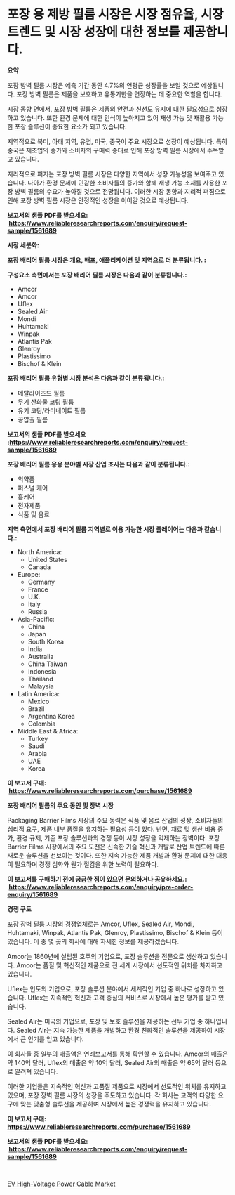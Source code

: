 <p><h1>포장 용 제방 필름 시장은 시장 점유율, 시장 트렌드 및 시장 성장에 대한 정보를 제공합니다.</h1></p><p><strong>요약</strong></p>
<p><p>포장 방벽 필름 시장은 예측 기간 동안 4.7%의 연평균 성장률을 보일 것으로 예상됩니다. 포장 방벽 필름은 제품을 보호하고 유통기한을 연장하는 데 중요한 역할을 합니다.</p><p>시장 동향 면에서, 포장 방벽 필름은 제품의 안전과 신선도 유지에 대한 필요성으로 성장하고 있습니다. 또한 환경 문제에 대한 인식이 높아지고 있어 재생 가능 및 재활용 가능한 포장 솔루션이 중요한 요소가 되고 있습니다.</p><p>지역적으로 북미, 아태 지역, 유럽, 미국, 중국이 주요 시장으로 성장이 예상됩니다. 특히 중국은 제조업의 증가와 소비자의 구매력 증대로 인해 포장 방벽 필름 시장에서 주목받고 있습니다.</p><p>지리적으로 퍼지는 포장 방벽 필름 시장은 다양한 지역에서 성장 가능성을 보여주고 있습니다. 나아가 환경 문제에 민감한 소비자들의 증가와 함께 재생 가능 소재를 사용한 포장 방벽 필름의 수요가 높아질 것으로 전망됩니다. 이러한 시장 동향과 지리적 퍼짐으로 인해 포장 방벽 필름 시장은 안정적인 성장을 이어갈 것으로 예상됩니다.</p></p>
<p><strong>보고서의 샘플 PDF를 받으세요: &nbsp;<a href="https://www.reliableresearchreports.com/enquiry/request-sample/1561689">https://www.reliableresearchreports.com/enquiry/request-sample/1561689</a></strong></p>
<p><strong>시장 세분화:</strong></p>
<p><strong> 포장 배리어 필름 시장은 개요, 배포, 애플리케이션 및 지역으로 더 분류됩니다. :</strong></p>
<p><strong>구성요소 측면에서는 포장 배리어 필름 시장은 다음과 같이 분류됩니다.:</strong></p>
<p><ul><li>Amcor</li><li>Amcor</li><li>Uflex</li><li>Sealed Air</li><li>Mondi</li><li>Huhtamaki</li><li>Winpak</li><li>Atlantis Pak</li><li>Glenroy</li><li>Plastissimo</li><li>Bischof & Klein</li></ul></p>
<p><strong> 포장 배리어 필름 유형별 시장 분석은 다음과 같이 분류됩니다.:</strong></p>
<p><ul><li>메탈라이즈드 필름</li><li>무기 산화물 코팅 필름</li><li>유기 코팅/라미네이트 필름</li><li>공압출 필름</li></ul></p>
<p><strong>보고서의 샘플 PDF를 받으세요 :<a href="https://www.reliableresearchreports.com/enquiry/request-sample/1561689">https://www.reliableresearchreports.com/enquiry/request-sample/1561689</a></strong></p>
<p><strong> 포장 배리어 필름 응용 분야별 시장 산업 조사는 다음과 같이 분류됩니다.:</strong></p>
<p><ul><li>의약품</li><li>퍼스널 케어</li><li>홈케어</li><li>전자제품</li><li>식품 및 음료</li></ul></p>
<p><strong>지역 측면에서 포장 배리어 필름 지역별로 이용 가능한 시장 플레이어는 다음과 같습니다.:</strong></p>
<p><ul>
    <li>
        North America:
        <ul>
            <li>United States</li>
            <li>Canada</li>
        </ul>
    </li>
    <li>
        Europe:
        <ul>
            <li>Germany</li>
            <li>France</li>
            <li>U.K.</li>
            <li>Italy</li>
            <li>Russia</li>
        </ul>
    </li>
    <li>
        Asia-Pacific:
        <ul>
            <li>China</li>
            <li>Japan</li>
            <li>South Korea</li>
            <li>India</li>
            <li>Australia</li>
            <li>China Taiwan</li>
            <li>Indonesia</li>
            <li>Thailand</li>
            <li>Malaysia</li>
        </ul>
    </li>
    <li>
        Latin America:
        <ul>
            <li>Mexico</li>
            <li>Brazil</li>
            <li>Argentina Korea</li>
            <li>Colombia</li>
        </ul>
    </li>
    <li>
        Middle East & Africa:
        <ul>
            <li>Turkey</li>
            <li>Saudi</li>
            <li>Arabia</li>
            <li>UAE</li>
            <li>Korea</li>
        </ul>
    </li>
    </ul></p>
<p><strong>이 보고서 구매: &nbsp;<a href="https://www.reliableresearchreports.com/purchase/1561689">https://www.reliableresearchreports.com/purchase/1561689</a></strong></p>
<p><strong>포장 배리어 필름의 주요 동인 및 장벽 시장</strong></p>
<p><p>Packaging Barrier Films 시장의 주요 동력은 식품 및 음료 산업의 성장, 소비자들의 심리적 요구, 제품 내부 품질을 유지하는 필요성 등이 있다. 반면, 재료 및 생산 비용 증가, 환경 규제, 기존 포장 솔루션과의 경쟁 등이 시장 성장을 억제하는 장벽이다. 포장 Barrier Films 시장에서의 주요 도전은 신속한 기술 혁신과 개발로 산업 트렌드에 따른 새로운 솔루션을 선보이는 것이다. 또한 지속 가능한 제품 개발과 환경 문제에 대한 대응이 필요하며 경쟁 심화와 원가 절감을 위한 노력이 필요하다.</p></p>
<p><strong>이 보고서를 구매하기 전에 궁금한 점이 있으면 문의하거나 공유하세요.: &nbsp;<a href="https://www.reliableresearchreports.com/enquiry/pre-order-enquiry/1561689">https://www.reliableresearchreports.com/enquiry/pre-order-enquiry/1561689</a></strong></p>
<p><strong>경쟁 구도</strong></p>
<p><p>포장 장벽 필름 시장의 경쟁업체로는 Amcor, Uflex, Sealed Air, Mondi, Huhtamaki, Winpak, Atlantis Pak, Glenroy, Plastissimo, Bischof & Klein 등이 있습니다. 이 중 몇 곳의 회사에 대해 자세한 정보를 제공하겠습니다.</p><p>Amcor는 1860년에 설립된 호주의 기업으로, 포장 솔루션을 전문으로 생산하고 있습니다. Amcor는 품질 및 혁신적인 제품으로 전 세계 시장에서 선도적인 위치를 차지하고 있습니다.</p><p>Uflex는 인도의 기업으로, 포장 솔루션 분야에서 세계적인 기업 중 하나로 성장하고 있습니다. Uflex는 지속적인 혁신과 고객 중심의 서비스로 시장에서 높은 평가를 받고 있습니다.</p><p>Sealed Air는 미국의 기업으로, 포장 및 보호 솔루션을 제공하는 선두 기업 중 하나입니다. Sealed Air는 지속 가능한 제품을 개발하고 환경 친화적인 솔루션을 제공하여 시장에서 큰 인기를 얻고 있습니다.</p><p>이 회사들 중 일부의 매출액은 연례보고서를 통해 확인할 수 있습니다. Amcor의 매출은 약 140억 달러, Uflex의 매출은 약 10억 달러, Sealed Air의 매출은 약 65억 달러 등으로 알려져 있습니다.</p><p>이러한 기업들은 지속적인 혁신과 고품질 제품으로 시장에서 선도적인 위치를 유지하고 있으며, 포장 장벽 필름 시장의 성장을 주도하고 있습니다. 각 회사는 고객의 다양한 요구에 맞는 맞춤형 솔루션을 제공하여 시장에서 높은 경쟁력을 유지하고 있습니다.</p></p>
<p><strong>이 보고서 구매: &nbsp; <a href="https://www.reliableresearchreports.com/purchase/1561689">https://www.reliableresearchreports.com/purchase/1561689</a></strong></p>
<p><strong>보고서의 샘플 PDF를 받으세요: &nbsp;<a href="https://www.reliableresearchreports.com/enquiry/request-sample/1561689">https://www.reliableresearchreports.com/enquiry/request-sample/1561689</a></strong><strong></strong></p>
<p>&nbsp;</p>
<p><p><a href="https://meowing-canidae-761.notion.site/EV-High-Voltage-Power-Cable-Market-Share-Market-New-Trends-Analysis-Report-By-Type-By-Application-0b86be4a19bd4d6eb9d3a07cdd7c4265">EV High-Voltage Power Cable Market</a></p></p>